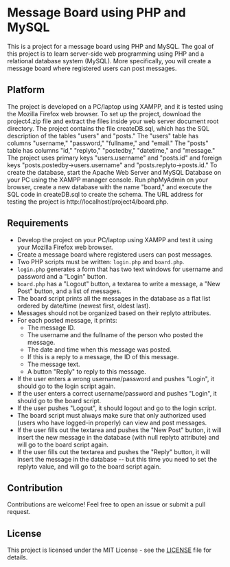 # Message Board using PHP and MySQL

This is a project for a message board using PHP and MySQL. The goal of this project is to learn server-side web programming using PHP and a relational database system (MySQL). More specifically, you will create a message board where registered users can post messages.

## Platform
The project is developed on a PC/laptop using XAMPP, and it is tested using the Mozilla Firefox web browser. To set up the project, download the project4.zip file and extract the files inside your web server document root directory. The project contains the file createDB.sql, which has the SQL description of the tables "users" and "posts." The "users" table has columns "username," "password," "fullname," and "email." The "posts" table has columns "id," "replyto," "postedby," "datetime," and "message." The project uses primary keys "users.username" and "posts.id" and foreign keys "posts.postedby->users.username" and "posts.replyto->posts.id." To create the database, start the Apache Web Server and MySQL Database on your PC using the XAMPP manager console. Run phpMyAdmin on your browser, create a new database with the name "board," and execute the SQL code in createDB.sql to create the schema. The URL address for testing the project is http://localhost/project4/board.php.

## Requirements

* Develop the project on your PC/laptop using XAMPP and test it using your Mozilla Firefox web browser.
* Create a message board where registered users can post messages.
* Two PHP scripts must be written: `login.php` and `board.php`.
* `login.php` generates a form that has two text windows for username and password and a "Login" button.
* `board.php` has a "Logout" button, a textarea to write a message, a "New Post" button, and a list of messages.
* The board script prints all the messages in the database as a flat list ordered by date/time (newest first, oldest last).
* Messages should not be organized based on their replyto attributes.
* For each posted message, it prints:
  * The message ID.
  * The username and the fullname of the person who posted the message.
  * The date and time when this message was posted.
  * If this is a reply to a message, the ID of this message.
  * The message text.
  * A button "Reply" to reply to this message.
* If the user enters a wrong username/password and pushes "Login", it should go to the login script again.
* If the user enters a correct username/password and pushes "Login", it should go to the board script.
* If the user pushes "Logout", it should logout and go to the login script.
* The board script must always make sure that only authorized used (users who have logged-in properly) can view and post messages.
* If the user fills out the textarea and pushes the "New Post" button, it will insert the new message in the database (with null replyto attribute) and will go to the board script again.
* If the user fills out the textarea and pushes the "Reply" button, it will insert the message in the database -- but this time you need to set the replyto value, and will go to the board script again.

## Contribution

Contributions are welcome! Feel free to open an issue or submit a pull request.

## License

This project is licensed under the MIT License - see the [LICENSE](LICENSE) file for details.
